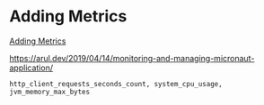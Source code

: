 # Adding Metrics

[Adding Metrics](https://medium.com/@TimvanBaarsen/how-to-connect-to-the-docker-host-from-inside-a-docker-container-112b4c71bc66)

https://arul.dev/2019/04/14/monitoring-and-managing-micronaut-application/
```
http_client_requests_seconds_count, system_cpu_usage, jvm_memory_max_bytes
```
